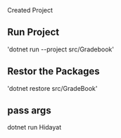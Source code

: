 Created Project
## Run Project 
'dotnet run --project src/Gradebook'

## Restor the Packages
'dotnet restore src/GradeBook'

## pass args
dotnet run Hidayat